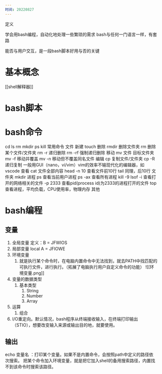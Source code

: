 ```yaml
---
时间: 20220827
---
```

定义

学会用bash编程，自动化地处理一些繁琐的需求
bash与任何一门语言一样，有套路

能否与用户交互，是一段bash脚本好用与否的关键

# 基本概念

[[shell解释器]]
# bash脚本
# bash命令
cd
ls
rm
mkdir
ps
kill
常用命令
	文件
		新建
			touch
		删除
			rmdir 删除文件夹
			rm 删除某个文件/文件夹
			rm -r 递归删除
			rm -rf  强制递归删除
		移动
			mv 文件 目标文件夹
			mv -f 移动并覆盖
			mv -n 移动但不覆盖同名文件
		编辑
			cp 复制文件/文件夹
			cp -R递归复制
			一般用GUI（nano，vi/vim）vim的效率不输现代化的编辑器，如vscode
		查看
			cat 文件全部内容
			head -n 10  查看文件前10行
			tail 同理，后10行
	文件夹
		mkdir
	进程
		ps 查看当前用户进程
		ps -ax 查看所有进程
		kill 
			-9 
		lsof
			-i 查看打开的网络相关的文件
			-p 2333 查看pid(process id)为2333的进程打开的文件
		top 查看进程，平均负载，CPU使用率，物理内存
	其他

# bash编程
## 变量
1. 全局变量
定义：B = JFWIOS
2. 局部变量
local A = JFIOWE
1. 环境变量
	1. 就是执行某个命令时，在电脑内置命令中无法找到，就去PATH中找匹配的可执行文件，进行执行。（拓展了电脑执行用户自定义命令的功能）
		![[环境变量.png]]
2. 变量的数据类型
	1. 基本类型
		1. String
		2. Number
		3. Array
3. 运算
	1. 组合
4. I/O重定向。默认情况，bash程序从终端接收输入，在终端打印输出（STIO），想要改变输入来源或输出目的地，就要使用。
## 输出
echo 变量名 ：打印某个变量。如果不是内置命令，会按照path中定义的路径依次搜索。
把某个命令加入环境变量，就是把它加入shell的备用搜索路径，内置找不到该命令时搜索该路径。